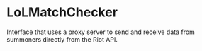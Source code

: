# LoLMatchChecker

Interface that uses a proxy server to send and receive data from summoners directly from the Riot API.
